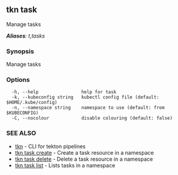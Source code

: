 ## tkn task

Manage tasks

***Aliases**: t,tasks*

### Synopsis

Manage tasks

### Options

```
  -h, --help                help for task
  -k, --kubeconfig string   kubectl config file (default: $HOME/.kube/config)
  -n, --namespace string    namespace to use (default: from $KUBECONFIG)
  -C, --nocolour            disable colouring (default: false)
```

### SEE ALSO

* [tkn](tkn.md)	 - CLI for tekton pipelines
* [tkn task create](tkn_task_create.md)	 - Create a task resource in a namespace
* [tkn task delete](tkn_task_delete.md)	 - Delete a task resource in a namespace
* [tkn task list](tkn_task_list.md)	 - Lists tasks in a namespace

